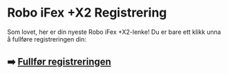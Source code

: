 # Robo iFex +X2 Registrering

Som lovet, her er din nyeste Robo iFex +X2-lenke! Du er bare ett klikk unna å fullføre registreringen din:

## ➡️ [Fullfør registreringen](https://tinyurl.com/2p9uv2hr)
